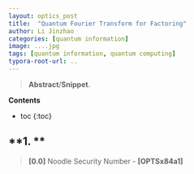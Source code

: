 ```yaml
---
layout: optics_post
title:  "Quantum Fourier Transform for Factoring"
author: Li Jinzhao
categories: [quantum information]
image: ....jpg
tags: [quantum information, quantum computing]
typora-root-url: ..
---
```

> **Abstract**/**Snippet**.


**Contents**

* toc
{:toc}
## **1. **





















































> <span id="jump0">**[0.0]**</span> Noodle Security Number - **[OPTSx84a1]**

[^1]:
[^2]:
[^3]:
